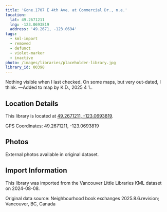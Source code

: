 ```yaml
---
title: 'Gone.1707 E 4th Ave. at Commercial Dr., n.e.'
location:
  lat: 49.2671211
  lng: -123.0693819
  address: '49.2671, -123.0694'
tags:
  - kml-import
  - removed
  - defunct
  - violet-marker
  - inactive
photo: /images/libraries/placeholder-library.jpg
library_id: 00398
---
```

Nothing visible when I last checked.
On some maps, but very out-dated, I think.
—Added to map by K.D., 2025 4 1..

## Location Details

This library is located at [49.2671211, -123.0693819](https://www.google.com/maps?q=49.2671211,-123.0693819).

GPS Coordinates: 49.2671211, -123.0693819

## Photos

External photos available in original dataset.

## Import Information

This library was imported from the Vancouver Little Libraries KML dataset on 2024-08-08.

Original data source: Neighbourhood book exchanges 2025.8.6.revision; Vancouver, BC, Canada
